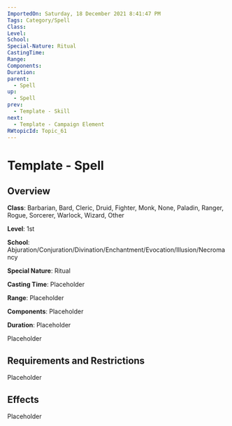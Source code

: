 ```yaml
---
ImportedOn: Saturday, 18 December 2021 8:41:47 PM
Tags: Category/Spell
Class:
Level:
School:
Special-Nature: Ritual
CastingTime:
Range:
Components:
Duration:
parent:
  - Spell
up:
  - Spell
prev:
  - Template - Skill
next:
  - Template - Campaign Element
RWtopicId: Topic_61
---
```

# Template - Spell
## Overview
**Class**: Barbarian, Bard, Cleric, Druid, Fighter, Monk, None, Paladin, Ranger, Rogue, Sorcerer, Warlock, Wizard, Other

**Level**: 1st

**School**: Abjuration/Conjuration/Divination/Enchantment/Evocation/Illusion/Necromancy

**Special Nature**: Ritual

**Casting Time**: Placeholder

**Range**: Placeholder

**Components**: Placeholder

**Duration**: Placeholder

Placeholder

## Requirements and Restrictions
Placeholder

## Effects
Placeholder

